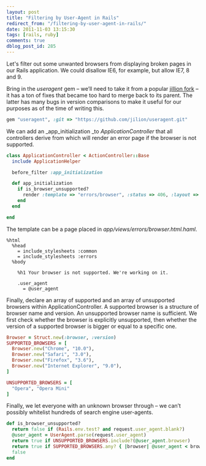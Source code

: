 ```yaml
---
layout: post
title: "Filtering by User-Agent in Rails"
redirect_from: "/filtering-by-user-agent-in-rails/"
date: 2011-11-03 13:15:30
tags: [rails, ruby]
comments: true
dblog_post_id: 285
---
```

Let's filter out some unwanted browsers from displaying broken pages in our Rails application. We could disallow IE6, for example, but allow IE7, 8 and 9.

Bring in the _useragent_ gem – we’ll need to take it from a popular [jillion fork](https://github.com/jilion/useragent) –  it has a ton of fixes that became too hard to merge back to its parent. The latter has many bugs in version comparisons to make it useful for our purposes as of the time of writing this.

```ruby
gem "useragent", :git => "https://github.com/jilion/useragent.git"
```

We can add an _app_initialization _to _ApplicationController_ that all controllers derive from which will render an error page if the browser is not supported.

```ruby
class ApplicationController < ActionController::Base
  include ApplicationHelper

  before_filter :app_initialization

  def app_initialization
    if is_browser_unsupported?
      render :template => "errors/browser", :status => 406, :layout => false
    end
  end

end
```

The template can be a page placed in _app/views/errors/browser.html.haml_.

```haml
%html
  %head
    = include_stylesheets :common
    = include_stylesheets :errors
  %body

    %h1 Your browser is not supported. We're working on it.

    .user_agent
      = @user_agent
```

Finally, declare an array of supported and an array of unsupported browsers within ApplicationController. A supported browser is a structure of browser name and version. An unsupported browser name is sufficient. We first check whether the browser is explicitly unsupported, then whether the version of a supported browser is bigger or equal to a specific one.

```ruby
Browser = Struct.new(:browser, :version)
SUPPORTED_BROWSERS = [
  Browser.new("Chrome", "10.0"),
  Browser.new("Safari", "3.0"),
  Browser.new("Firefox", "3.6"),
  Browser.new("Internet Explorer", "9.0"),
]

UNSUPPORTED_BROWSERS = [
  "Opera", "Opera Mini"
]
```

Finally, we let everyone with an unknown browser through – we can’t possibly whitelist hundreds of search engine user-agents.

```ruby
def is_browser_unsupported?
  return false if (Rails.env.test? and request.user_agent.blank?)
  @user_agent = UserAgent.parse(request.user_agent)
  return true if UNSUPPORTED_BROWSERS.include?(@user_agent.browser)
  return true if SUPPORTED_BROWSERS.any? { |browser| @user_agent < browser }
  false
end
```
